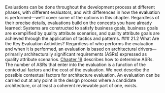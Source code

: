 Evaluations can be done throughout the development process at different phases, with different evaluators, and with differences in how the evaluation is performed—we’ll cover some of the options in this chapter. Regardless of their precise details, evaluations build on the concepts you have already learned: Systems are constructed to satisfy business goals, business goals are exemplified by quality attribute scenarios, and quality attribute goals are achieved through the application of tactics and patterns. ### 21.2 What Are the Key Evaluation Activities? Regardless of who performs the evaluation and when it is performed, an evaluation is based on architectural drivers—primarily architecturally significant requirements (ASRs) expressed as quality attribute scenarios. [Chapter 19](ch19.xhtml#ch19) describes how to determine ASRs. The number of ASRs that enter into the evaluation is a function of the contextual factors and the cost of the evaluation. We next describe the possible contextual factors for architecture evaluation. An evaluation can be carried out at any point in the design process where a candidate architecture, or at least a coherent reviewable part of one, exists.